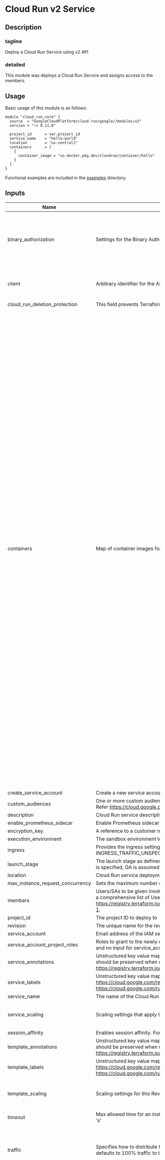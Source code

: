 # Cloud Run v2 Service

## Description

### tagline

Deploy a Cloud Run Service using v2 API

### detailed

This module was deploys a Cloud Run Service and assigns access to the members.

## Usage

Basic usage of this module is as follows:

```hcl
module "cloud_run_core" {
  source  = "GoogleCloudPlatform/cloud-run/google//modules/v2"
  version = "~> 0.11.0"

  project_id      = var.project_id
  service_name    = "hello-world"
  location        = "us-central1"
  containers      = [
    {
      container_image = "us-docker.pkg.dev/cloudrun/container/hello"
    }
  ]
}
```

Functional examples are included in the
[examples](./examples/) directory.

<!-- BEGINNING OF PRE-COMMIT-TERRAFORM DOCS HOOK -->
## Inputs

| Name | Description | Type | Default | Required |
|------|-------------|------|---------|:--------:|
| binary\_authorization | Settings for the Binary Authorization feature. | <pre>object({<br>    breakglass_justification = optional(bool) # If present, indicates to use Breakglass using this justification. If useDefault is False, then it must be empty. For more information on breakglass, see https://cloud.google.com/binary-authorization/docs/using-breakglass<br>    use_default              = optional(bool) #If True, indicates to use the default project's binary authorization policy. If False, binary authorization will be disabled.<br>  })</pre> | `null` | no |
| client | Arbitrary identifier for the API client and version identifier | <pre>object({<br>    name    = optional(string, null)<br>    version = optional(string, null)<br>  })</pre> | `{}` | no |
| cloud\_run\_deletion\_protection | This field prevents Terraform from destroying or recreating the Cloud Run v2 Jobs and Services | `bool` | `true` | no |
| containers | Map of container images for the service | <pre>list(object({<br>    container_name       = optional(string, null)<br>    container_image      = string<br>    working_dir          = optional(string, null)<br>    depends_on_container = optional(list(string), null)<br>    container_args       = optional(list(string), null)<br>    container_command    = optional(list(string), null)<br>    env_vars             = optional(map(string), {})<br>    env_secret_vars = optional(map(object({<br>      secret  = string<br>      version = string<br>    })), {})<br>    volume_mounts = optional(list(object({<br>      name       = string<br>      mount_path = string<br>    })), [])<br>    ports = optional(object({<br>      name           = optional(string, "http1")<br>      container_port = optional(number, 8080)<br>    }), {})<br>    resources = optional(object({<br>      limits = optional(object({<br>        cpu    = optional(string)<br>        memory = optional(string)<br>      }))<br>      cpu_idle          = optional(bool, true)<br>      startup_cpu_boost = optional(bool, false)<br>    }), {})<br>    startup_probe = optional(object({<br>      failure_threshold     = optional(number, null)<br>      initial_delay_seconds = optional(number, null)<br>      timeout_seconds       = optional(number, null)<br>      period_seconds        = optional(number, null)<br>      http_get = optional(object({<br>        path = optional(string)<br>        port = optional(string)<br>        http_headers = optional(list(object({<br>          name  = string<br>          value = string<br>        })), [])<br>      }), null)<br>      tcp_socket = optional(object({<br>        port = optional(number)<br>      }), null)<br>      grpc = optional(object({<br>        port    = optional(number)<br>        service = optional(string)<br>      }), null)<br>    }), null)<br>    liveness_probe = optional(object({<br>      failure_threshold     = optional(number, null)<br>      initial_delay_seconds = optional(number, null)<br>      timeout_seconds       = optional(number, null)<br>      period_seconds        = optional(number, null)<br>      http_get = optional(object({<br>        path = optional(string)<br>        port = optional(string)<br>        http_headers = optional(list(object({<br>          name  = string<br>          value = string<br>        })), null)<br>      }), null)<br>      tcp_socket = optional(object({<br>        port = optional(number)<br>      }), null)<br>      grpc = optional(object({<br>        port    = optional(number)<br>        service = optional(string)<br>      }), null)<br>    }), null)<br>  }))</pre> | n/a | yes |
| create\_service\_account | Create a new service account for cloud run service | `bool` | `true` | no |
| custom\_audiences | One or more custom audiences that you want this service to support. Specify each custom audience as the full URL in a string. Refer https://cloud.google.com/run/docs/configuring/custom-audiences | `list(string)` | `null` | no |
| description | Cloud Run service description. This field currently has a 512-character limit. | `string` | `null` | no |
| enable\_prometheus\_sidecar | Enable Prometheus sidecar in Cloud Run instance. | `bool` | `false` | no |
| encryption\_key | A reference to a customer managed encryption key (CMEK) to use to encrypt this container image. This is optional. | `string` | `null` | no |
| execution\_environment | The sandbox environment to host this Revision. | `string` | `"EXECUTION_ENVIRONMENT_GEN2"` | no |
| ingress | Provides the ingress settings for this Service. On output, returns the currently observed ingress settings, or INGRESS\_TRAFFIC\_UNSPECIFIED if no revision is active. | `string` | `"INGRESS_TRAFFIC_ALL"` | no |
| launch\_stage | The launch stage as defined by Google Cloud Platform Launch Stages. Cloud Run supports ALPHA, BETA, and GA. If no value is specified, GA is assumed. | `string` | `"GA"` | no |
| location | Cloud Run service deployment location | `string` | n/a | yes |
| max\_instance\_request\_concurrency | Sets the maximum number of requests that each serving instance can receive. This is optional. | `string` | `null` | no |
| members | Users/SAs to be given invoker access to the service. This can be `allUsers`, `allAuthenticatedUsers` or any other Users/SAs. For a comprehensive list of Users/SAs, please refer to the provided link: https://registry.terraform.io/providers/hashicorp/google/latest/docs/resources/cloud_run_v2_service_iam#member/members-1. | `list(string)` | `[]` | no |
| project\_id | The project ID to deploy to | `string` | n/a | yes |
| revision | The unique name for the revision. If this field is omitted, it will be automatically generated based on the Service name | `string` | `null` | no |
| service\_account | Email address of the IAM service account associated with the revision of the service | `string` | `null` | no |
| service\_account\_project\_roles | Roles to grant to the newly created cloud run SA in specified project. Should be used with create\_service\_account set to true and no input for service\_account | `list(string)` | `[]` | no |
| service\_annotations | Unstructured key value map that may be set by external tools to store and arbitrary metadata. They are not queryable and should be preserved when modifying objects. Refer https://registry.terraform.io/providers/hashicorp/google/latest/docs/resources/cloud_run_v2_service#annotations | `map(string)` | `{}` | no |
| service\_labels | Unstructured key value map that can be used to organize and categorize objects. For more information, visit https://cloud.google.com/resource-manager/docs/creating-managing-labels or https://cloud.google.com/run/docs/configuring/labels | `map(string)` | `{}` | no |
| service\_name | The name of the Cloud Run service to create | `string` | n/a | yes |
| service\_scaling | Scaling settings that apply to the whole service | <pre>object({<br>    min_instance_count = optional(number)<br>  })</pre> | `null` | no |
| session\_affinity | Enables session affinity. For more information, go to https://cloud.google.com/run/docs/configuring/session-affinity | `string` | `null` | no |
| template\_annotations | Unstructured key value map that may be set by external tools to store and arbitrary metadata. They are not queryable and should be preserved when modifying objects. Refer https://registry.terraform.io/providers/hashicorp/google/latest/docs/resources/cloud_run_v2_service#annotations | `map(string)` | `{}` | no |
| template\_labels | Unstructured key value map that can be used to organize and categorize objects. For more information, visit https://cloud.google.com/resource-manager/docs/creating-managing-labels or https://cloud.google.com/run/docs/configuring/labels | `map(string)` | `{}` | no |
| template\_scaling | Scaling settings for this Revision. | <pre>object({<br>    min_instance_count = optional(number)<br>    max_instance_count = optional(number)<br>  })</pre> | `null` | no |
| timeout | Max allowed time for an instance to respond to a request. A duration in seconds with up to nine fractional digits, ending with 's' | `string` | `null` | no |
| traffic | Specifies how to distribute traffic over a collection of Revisions belonging to the Service. If traffic is empty or not provided, defaults to 100% traffic to the latest Ready Revision. | <pre>list(object({<br>    type     = optional(string, "TRAFFIC_TARGET_ALLOCATION_TYPE_LATEST")<br>    percent  = optional(number, 100)<br>    revision = optional(string, null)<br>    tag      = optional(string, null)<br>  }))</pre> | `[]` | no |
| volumes | Volumes needed for environment variables (when using secret) | <pre>list(object({<br>    name = string<br>    secret = optional(object({<br>      secret       = string<br>      default_mode = optional(string)<br>      items = optional(object({<br>        path    = string<br>        version = optional(string)<br>        mode    = optional(string)<br>      }))<br>    }))<br>    cloud_sql_instance = optional(object({<br>      instances = optional(list(string))<br>    }))<br>    empty_dir = optional(object({<br>      medium     = optional(string)<br>      size_limit = optional(string)<br>    }))<br>    gcs = optional(object({<br>      bucket    = string<br>      read_only = optional(string)<br>    }))<br>    nfs = optional(object({<br>      server    = string<br>      path      = string<br>      read_only = optional(string)<br>    }))<br>  }))</pre> | `[]` | no |
| vpc\_access | VPC Access configuration to use for this Task. For more information, visit https://cloud.google.com/run/docs/configuring/connecting-vpc | <pre>object({<br>    connector = optional(string)<br>    egress    = optional(string)<br>    network_interfaces = optional(object({<br>      network    = optional(string)<br>      subnetwork = optional(string)<br>      tags       = optional(list(string))<br>    }))<br>  })</pre> | `null` | no |

## Outputs

| Name | Description |
|------|-------------|
| apphub\_service\_uri | Service URI in CAIS style to be used by Apphub. |
| creator | Email address of the authenticated creator. |
| effective\_annotations | All of annotations (key/value pairs) present on the resource in GCP, including the annotations configured through Terraform, other clients and services. |
| last\_modifier | Email address of the last authenticated modifier. |
| latest\_created\_revision | Name of the last created revision. See comments in reconciling for additional information on reconciliation process in Cloud Run. |
| latest\_ready\_revision | Name of the latest revision that is serving traffic. See comments in reconciling for additional information on reconciliation process in Cloud Run. |
| location | Location in which the Cloud Run service was created |
| observed\_generation | The generation of this Service currently serving traffic. |
| project\_id | Google Cloud project in which the service was created |
| service\_account\_id | Service account id and email |
| service\_id | Unique Identifier for the created service with format projects/{{project}}/locations/{{location}}/services/{{name}} |
| service\_name | Name of the created service |
| service\_uri | The main URI in which this Service is serving traffic. |
| traffic\_statuses | Detailed status information for corresponding traffic targets. |

<!-- END OF PRE-COMMIT-TERRAFORM DOCS HOOK -->

